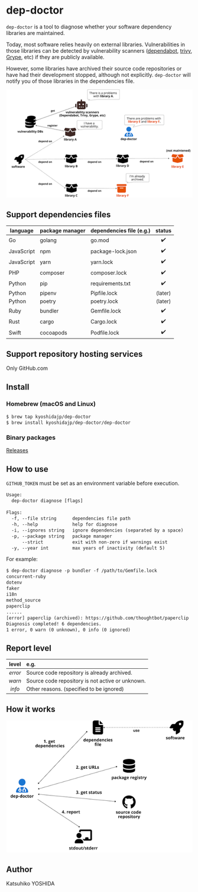 # dep-doctor

`dep-doctor` is a tool to diagnose whether your software dependency libraries are maintained.

Today, most software relies heavily on external libraries. Vulnerabilities in those libraries can be detected by vulnerability scanners ([dependabot](https://docs.github.com/en/code-security/dependabot), [trivy](https://aquasecurity.github.io/trivy), [Grype](https://github.com/anchore/grype), etc) if they are publicly available.

However, some libraries have archived their source code repositories or have had their development stopped, although not explicitly. `dep-doctor` will notify you of those libraries in the dependencies file.

![overview](doc/images/dep-doctor_overview.png "dep-doctor overview")

## Support dependencies files

| language | package manager | dependencies file (e.g.) | status |
| -------- | ------------- | -- | :----: |
| Go | golang | go.mod | :heavy_check_mark: |
| JavaScript | npm | package-lock.json | :heavy_check_mark: |
| JavaScript | yarn | yarn.lock | :heavy_check_mark: |
| PHP | composer | composer.lock | :heavy_check_mark: |
| Python | pip | requirements.txt | :heavy_check_mark: |
| Python | pipenv | Pipfile.lock | (later) |
| Python | poetry | poetry.lock | (later) |
| Ruby | bundler | Gemfile.lock | :heavy_check_mark: |
| Rust | cargo | Cargo.lock | :heavy_check_mark: |
| Swift | cocoapods | Podfile.lock | :heavy_check_mark: |

## Support repository hosting services

Only GitHub.com

## Install

### Homebrew (macOS and Linux)

```console
$ brew tap kyoshidajp/dep-doctor
$ brew install kyoshidajp/dep-doctor/dep-doctor
```

### Binary packages

[Releases](https://github.com/kyoshidajp/dep-doctor/releases)

## How to use

`GITHUB_TOKEN` must be set as an environment variable before execution.

```console
Usage:
  dep-doctor diagnose [flags]

Flags:
  -f, --file string      dependencies file path
  -h, --help             help for diagnose
  -i, --ignores string   ignore dependencies (separated by a space)
  -p, --package string   package manager
      --strict           exit with non-zero if warnings exist
  -y, --year int         max years of inactivity (default 5)
```

For example:

```console
$ dep-doctor diagnose -p bundler -f /path/to/Gemfile.lock
concurrent-ruby
dotenv
faker
i18n
method_source
paperclip
......
[error] paperclip (archived): https://github.com/thoughtbot/paperclip
Diagnosis completed! 6 dependencies.
1 error, 0 warn (0 unknown), 0 info (0 ignored)
```

## Report level

| level | e.g. |
| :---: | :---------- |
| *error* | Source code repository is already archived. |
| *warn* | Source code repository is not active or unknown. |
| *info* | Other reasons. (specified to be ignored) | |

## How it works

![how_works](doc/images/how_works.png "dep-doctor how works")

## Author
Katsuhiko YOSHIDA
